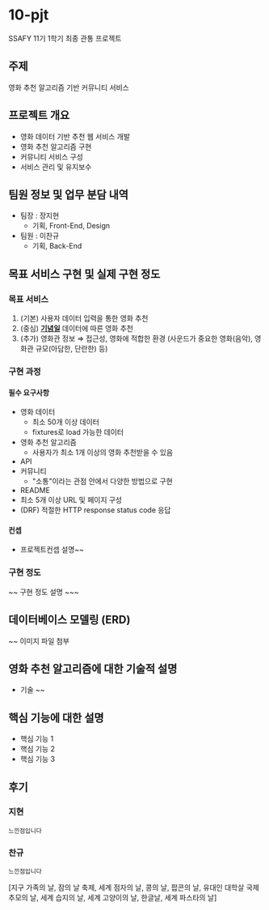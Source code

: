 # 10-pjt
SSAFY  11기 1학기 최종 관통 프로젝트

## 주제
영화 추천 알고리즘 기반 커뮤니티 서비스

## 프로젝트 개요
- 영화 데이터 기반 추천 웹 서비스 개발
- 영화 추천 알고리즘 구현
- 커뮤니티 서비스 구성
- 서비스 관리 및 유지보수

## 팀원 정보 및 업무 분담 내역
- 팀장 : 장지현
  - 기획, Front-End, Design
- 팀원 : 이찬규
  - 기획, Back-End

## 목표 서비스 구현 및 실제 구현 정도
### 목표 서비스
1. (기본) 사용자 데이터 입력을 통한 영화 추천
2. (중심) **<u>기념일</u>** 데이터에 따른 영화 추천
3. (추가) 영화관 정보
⇒ 접근성, 영화에 적합한 환경 (사운드가 중요한 영화(음악), 영화관 규모(아담한, 단란한) 등)

### 구현 과정
#### 필수 요구사항
- 영화 데이터
  - 최소 50개 이상 데이터
  - fixtures로 load 가능한 데이터
- 영화 추천 알고리즘
  - 사용자가 최소 1개 이상의 영화 추천받을 수 있음
- API
- 커뮤니티
  - "소통"이라는 관점 안에서 다양한 방법으로 구현
- README
- 최소 5개 이상 URL 및 페이지 구성
- (DRF) 적절한 HTTP response status code 응답

#### 컨셉
- 프로젝트컨셉 설명~~
#### 

### 구현 정도
~~ 구현 정도 설명 ~~~

## 데이터베이스 모델링 (ERD)
~~ 이미지 파일 첨부

## 영화 추천 알고리즘에 대한 기술적 설명
- 기술 ~~

## 핵심 기능에 대한 설명
- 핵심 기능 1
- 핵심 기능 2
- 핵심 기능 3

## 후기
### 지현
    느낀점입니다
### 찬규
    느낀점입니다

<!-- ## 배포 서버 URL (배포했을 경우) -->




[지구 가족의 날, 잠의 날 축제, 세계 점자의 날, 콩의 날, 팝콘의 날, 유대인 대학살 국제 추모의 날, 세계 습지의 날, 세계 고양이의 날, 한글날, 세계 파스타의 날]